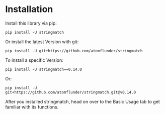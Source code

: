 # Installation

Install this library via pip:

```
pip install -U stringmatch
```

Or install the latest Version with git:

```
pip install -U git+https://github.com/atomflunder/stringmatch
```

To install a specific Version:

```
pip install -U stringmatch==0.14.0
```

Or:

```
pip install -U git+https://github.com/atomflunder/stringmatch.git@v0.14.0
```

After you installed stringmatch, head on over to the Basic Usage tab to get familiar with its functions.
